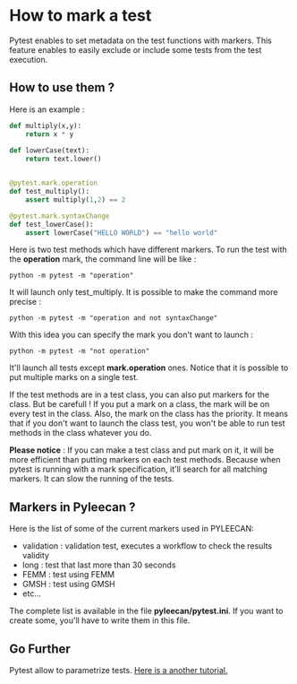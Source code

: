# How to mark a test

Pytest enables to set metadata on the test functions with markers. This feature enables to easily exclude or include some tests from the test execution. 

## How to use them ?

Here is an example :

```py
def multiply(x,y):
    return x * y
    
def lowerCase(text):
    return text.lower()


@pytest.mark.operation
def test_multiply():
    assert multiply(1,2) == 2

@pytest.mark.syntaxChange
def test_lowerCase():
    assert lowerCase("HELLO WORLD") == "hello world"
```

Here is two test methods which have different markers. To run the test with the __operation__ mark, the command line will be like :
```
python -m pytest -m "operation"
```
It will launch only test_multiply. It is possible to make the command more precise :
```
python -m pytest -m "operation and not syntaxChange"
```
With this idea you can specify the mark you don't want to launch :
```
python -m pytest -m "not operation"
```
It'll launch all tests except __mark.operation__ ones. Notice that it is possible to put multiple marks on a single test.


If the test methods are in a test class, you can also put markers for the class. But be carefull ! If you put a mark on a class, the mark will be on every test in the class.
Also, the mark on the class has the priority. It means that if you don't want to launch the class test, you won't be able to run test methods in the class whatever you do.


__Please notice__ : If you can make a test class and put mark on it, it will be more efficient than putting markers on each test methods. Because when pytest is running with
a mark specification, it'll search for all matching markers. It can slow the running of the tests.


## Markers in Pyleecan ?

Here is the list of some of the current markers used in PYLEECAN:

* validation : validation test, executes a workflow to check the results validity
* long : test that last more than 30 seconds
* FEMM : test using FEMM
* GMSH : test using GMSH
* etc...

The complete list is available in the file __pyleecan/pytest.ini__. If you want to create some, you'll have to write them in this file.

## Go Further

Pytest allow to parametrize tests. [Here is a another tutorial.](https://github.com/BenjaminGabet/pyleecan-doc/blob/patch-1/Tests_Turorials/how.to.parametrize.md)
